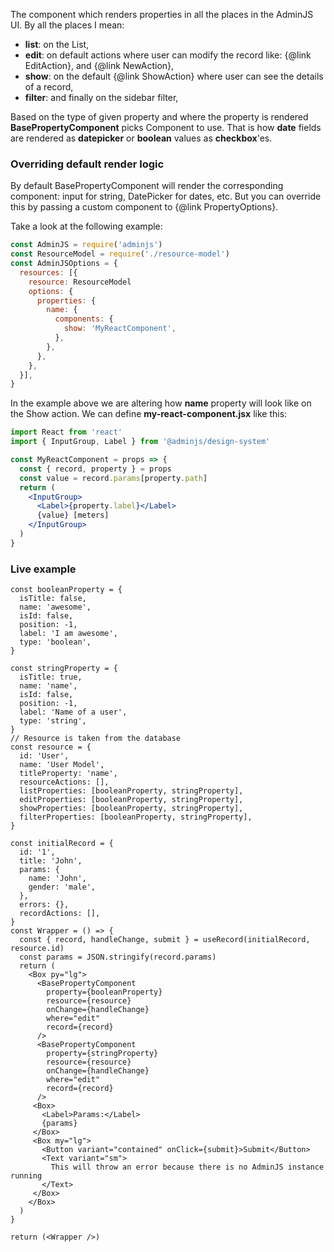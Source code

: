 The component which renders properties in all the places in the AdminJS UI. By all the
places I mean:

- **list**: on the List,
- **edit**: on default actions where user can modify the record like: {@link EditAction}, and {@link NewAction},
- **show**: on the default {@link ShowAction} where user can see the details of a record,
- **filter**: and finally on the sidebar filter,

Based on the type of given property and where the property is rendered **BasePropertyComponent**
picks Component to use. That is how **date** fields are rendered as **datepicker**
or **boolean** values as **checkbox**'es.

### Overriding default render logic

By default BasePropertyComponent will render the corresponding
component: input for string, DatePicker for dates, etc.
But you can override this by passing a custom component to {@link PropertyOptions}.

Take a look at the following example:

```javascript
const AdminJS = require('adminjs')
const ResourceModel = require('./resource-model')
const AdminJSOptions = {
  resources: [{
    resource: ResourceModel
    options: {
      properties: {
        name: {
          components: {
            show: 'MyReactComponent',
          },
        },
      },
    },
  }],
}
```

In the example above we are altering how **name** property will look
like on the Show action. We can define **my-react-component.jsx** like this:

```jsx
import React from 'react'
import { InputGroup, Label } from '@adminjs/design-system'

const MyReactComponent = props => {
  const { record, property } = props
  const value = record.params[property.path]
  return (
    <InputGroup>
      <Label>{property.label}</Label>
      {value} [meters]
    </InputGroup>
  )
}
```

### Live example

```reactComponent
const booleanProperty = {
  isTitle: false,
  name: 'awesome',
  isId: false,
  position: -1,
  label: 'I am awesome',
  type: 'boolean',
}

const stringProperty = {
  isTitle: true,
  name: 'name',
  isId: false,
  position: -1,
  label: 'Name of a user',
  type: 'string',
}
// Resource is taken from the database
const resource = {
  id: 'User',
  name: 'User Model',
  titleProperty: 'name',
  resourceActions: [],
  listProperties: [booleanProperty, stringProperty],
  editProperties: [booleanProperty, stringProperty],
  showProperties: [booleanProperty, stringProperty],
  filterProperties: [booleanProperty, stringProperty],
}

const initialRecord = {
  id: '1',
  title: 'John',
  params: {
    name: 'John',
    gender: 'male',
  },
  errors: {},
  recordActions: [],
}
const Wrapper = () => {
  const { record, handleChange, submit } = useRecord(initialRecord, resource.id)
  const params = JSON.stringify(record.params)
  return (
    <Box py="lg">
      <BasePropertyComponent
        property={booleanProperty}
        resource={resource}
        onChange={handleChange}
        where="edit"
        record={record}
      />
      <BasePropertyComponent
        property={stringProperty}
        resource={resource}
        onChange={handleChange}
        where="edit"
        record={record}
      />
     <Box>
       <Label>Params:</Label>
       {params}
     </Box>
     <Box my="lg">
       <Button variant="contained" onClick={submit}>Submit</Button>
       <Text variant="sm">
         This will throw an error because there is no AdminJS instance running
       </Text>
     </Box>
    </Box>
  )
}

return (<Wrapper />)
```
